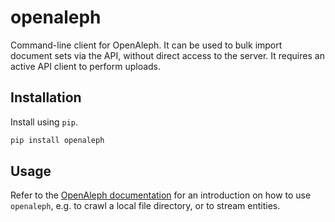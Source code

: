 # openaleph

Command-line client for OpenAleph. It can be used to bulk import document sets via
the API, without direct access to the server. It requires an active API client
to perform uploads.

## Installation

Install using `pip`.

```bash
pip install openaleph
```

## Usage

Refer to the [OpenAleph documentation](https://openaleph.org/docs/) for an introduction on how to use `openaleph`, e.g. to crawl a local file directory, or to stream entities.
